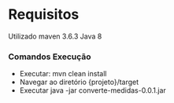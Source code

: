 # Requisitos

Utilizado maven 3.6.3
Java 8

### Comandos Execução
- Executar: mvn clean install
- Navegar ao diretório {projeto}/target
- Executar java -jar converte-medidas-0.0.1.jar